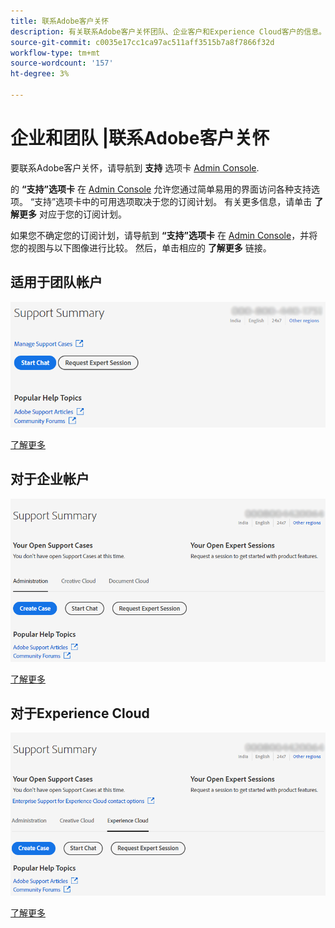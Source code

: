 ```yaml
---
title: 联系Adobe客户关怀
description: 有关联系Adobe客户关怀团队、企业客户和Experience Cloud客户的信息。
source-git-commit: c0035e17cc1ca97ac511aff3515b7a8f7866f32d
workflow-type: tm+mt
source-wordcount: '157'
ht-degree: 3%

---
```



# 企业和团队 |联系Adobe客户关怀

要联系Adobe客户关怀，请导航到 **支持** 选项卡 [Admin Console](https://adminconsole.adobe.com/).

的 **“支持”选项卡** 在 [Admin Console](https://adminconsole.adobe.com/) 允许您通过简单易用的界面访问各种支持选项。 “支持”选项卡中的可用选项取决于您的订阅计划。 有关更多信息，请单击 **了解更多** 对应于您的订阅计划。

如果您不确定您的订阅计划，请导航到 **“支持”选项卡** 在 [Admin Console](https://adminconsole.adobe.com/)，并将您的视图与以下图像进行比较。 然后，单击相应的 **了解更多** 链接。

## 适用于团队帐户

![团队图像](assets/team.png)

[了解更多](https://helpx.adobe.com/enterprise/using/support-for-teams.html)

## 对于企业帐户

![团队图像](assets/enterprise.png)

[了解更多](https://helpx.adobe.com/enterprise/using/support-for-enterprise.html)

## 对于Experience Cloud

![团队图像](assets/ec.png)

[了解更多](https://www.adobe.com/go/ac_ec_not_supported_en)
